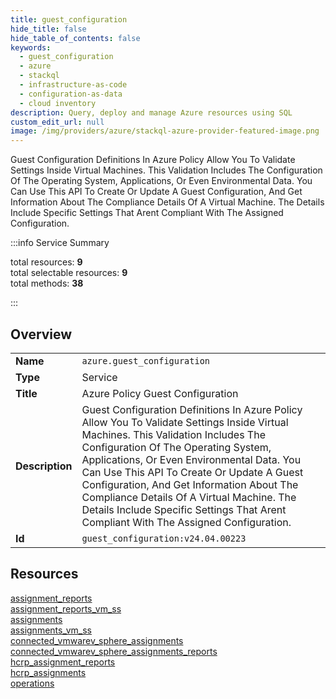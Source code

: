 ```yaml
---
title: guest_configuration
hide_title: false
hide_table_of_contents: false
keywords:
  - guest_configuration
  - azure
  - stackql
  - infrastructure-as-code
  - configuration-as-data
  - cloud inventory
description: Query, deploy and manage Azure resources using SQL
custom_edit_url: null
image: /img/providers/azure/stackql-azure-provider-featured-image.png
---
```


Guest Configuration Definitions In Azure Policy Allow You To Validate Settings Inside Virtual Machines. This Validation Includes The Configuration Of The Operating System, Applications, Or Even Environmental Data. You Can Use This API To Create Or Update A Guest Configuration, And Get Information About The Compliance Details Of A Virtual Machine. The Details Include Specific Settings That Arent Compliant With The Assigned Configuration.  
    
:::info Service Summary

<div class="row">
<div class="providerDocColumn">
<span>total resources:&nbsp;<b>9</b></span><br />
<span>total selectable resources:&nbsp;<b>9</b></span><br />
<span>total methods:&nbsp;<b>38</b></span><br />
</div>
</div>

:::

## Overview
<table><tbody>
<tr><td><b>Name</b></td><td><code>azure.guest_configuration</code></td></tr>
<tr><td><b>Type</b></td><td>Service</td></tr>
<tr><td><b>Title</b></td><td>Azure Policy Guest Configuration</td></tr>
<tr><td><b>Description</b></td><td>Guest Configuration Definitions In Azure Policy Allow You To Validate Settings Inside Virtual Machines. This Validation Includes The Configuration Of The Operating System, Applications, Or Even Environmental Data. You Can Use This API To Create Or Update A Guest Configuration, And Get Information About The Compliance Details Of A Virtual Machine. The Details Include Specific Settings That Arent Compliant With The Assigned Configuration.</td></tr>
<tr><td><b>Id</b></td><td><code>guest_configuration:v24.04.00223</code></td></tr>
</tbody></table>

## Resources
<div class="row">
<div class="providerDocColumn">
<a href="/providers/azure/guest_configuration/assignment_reports/">assignment_reports</a><br />
<a href="/providers/azure/guest_configuration/assignment_reports_vm_ss/">assignment_reports_vm_ss</a><br />
<a href="/providers/azure/guest_configuration/assignments/">assignments</a><br />
<a href="/providers/azure/guest_configuration/assignments_vm_ss/">assignments_vm_ss</a><br />
<a href="/providers/azure/guest_configuration/connected_vmwarev_sphere_assignments/">connected_vmwarev_sphere_assignments</a><br />
</div>
<div class="providerDocColumn">
<a href="/providers/azure/guest_configuration/connected_vmwarev_sphere_assignments_reports/">connected_vmwarev_sphere_assignments_reports</a><br />
<a href="/providers/azure/guest_configuration/hcrp_assignment_reports/">hcrp_assignment_reports</a><br />
<a href="/providers/azure/guest_configuration/hcrp_assignments/">hcrp_assignments</a><br />
<a href="/providers/azure/guest_configuration/operations/">operations</a><br />
</div>
</div>
